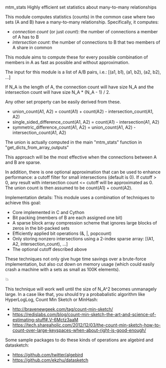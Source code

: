 mtm_stats
Highly efficient set statistics about many-to-many relationships


This module computes statistics (counts) in the common case where two sets
(A and B) have a many-to-many relationship. Specifically, it computes:

* *connection count* (or just *count*): the number of connections a member of A has to B
* *intersection count*: the number of connections to B that two members of A share in common

This module aims to compute these for every possible combination of
members in A as fast as possible and without approximation.

The input for this module is a list of A/B pairs, i.e.:
[(a1, b1), (a1, b2), (a2, b2), ...]

If N_A is the length of A, the connection count will have size N_A and
the intersection count will have size N_A * (N_A - 1) / 2.

Any other set property can be easily derived from these.

* union_count(A1, A2) = count(A1) + count(A2) - intersection_count(A1, A2)
* single_sided_difference_count(A1, A2) = count(A1) - intersection(A1, A2)
* symmetric_difference_count(A1, A2) = union_count(A1, A2) - intersection_count(A1, A2)

The union is actually computed in the main "mtm_stats" function in "get_dicts_from_array_outputs"

This approach will be the most effective when the connections between A and B are sparse.

In addition, there is one optional approximation that can be used to enhance performance:
a cutoff filter for small intersections (default is 0).
If cutoff > 0, any result with intersection count <= cutoff will be approximated as 0.
The union count is then assumed to be count(A1) + count(A2).

Implementation details:
This module uses a combination of techniques to achieve this goal:
* Core implemented in C and Cython
* Bit packing (members of B are each assigned one bit)
* A sparse block array compression scheme that ignores large blocks of zeros in the bit-packed sets
* Efficiently applied bit operations (&, |, popcount)
* Only storing nonzero intersections using a 2-index sparse array: [(A1, A2, intersection_count), ...]
* The optional cutoff described above

These techniques not only give huge time savings over a brute-force
implementation, but also cut down on memory usage
(which could easily crash a machine with a sets as small as 100K elements).

💥

This technique will work well until the size of N_A^2 becomes unmanagely large.
In a case like that, you should try a probabalistic algorithm like HyperLogLog, Count Min Sketch or MinHash:
* http://bravenewgeek.com/tag/count-min-sketch/
* https://redislabs.com/blog/count-min-sketch-the-art-and-science-of-estimating-stuff#.V-6Mctz3aaM
* https://tech.shareaholic.com/2012/12/03/the-count-min-sketch-how-to-count-over-large-keyspaces-when-about-right-is-good-enough/

Some sample packages to do these kinds of operations are algebird and datasketch:
* https://github.com/twitter/algebird
* https://github.com/ekzhu/datasketch
